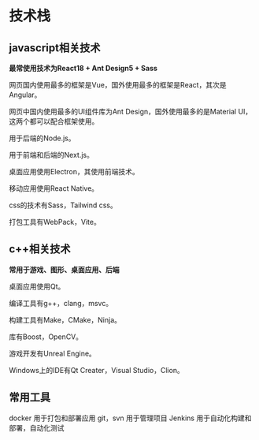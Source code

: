 # 技术栈



## javascript相关技术

**最常使用技术为React18 + Ant Design5 + Sass**

网页国内使用最多的框架是Vue，国外使用最多的框架是React，其次是Angular。

网页中国内使用最多的UI组件库为Ant Design，国外使用最多的是Material UI，这两个都可以配合框架使用。

用于后端的Node.js。

用于前端和后端的Next.js。

桌面应用使用Electron，其使用前端技术。

移动应用使用React Native。

css的技术有Sass，Tailwind css。

打包工具有WebPack，Vite。

## c++相关技术

**常用于游戏、图形、桌面应用、后端**

桌面应用使用Qt。

编译工具有g++，clang，msvc。

构建工具有Make，CMake，Ninja。

库有Boost，OpenCV。

游戏开发有Unreal Engine。

Windows上的IDE有Qt Creater，Visual Studio，Clion。

## 常用工具
docker 用于打包和部署应用
git，svn 用于管理项目
Jenkins 用于自动化构建和部署，自动化测试
